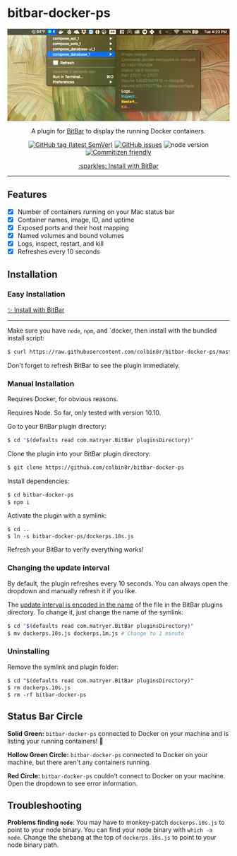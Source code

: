 # bitbar-docker-ps

<p align="center">
<img src="/screenshot.png?raw=true" alt="Screenshot of BitBar" align="center" />
</p>

<p align="center">
A plugin for <a href="https://getbitbar.com/">BitBar</a> to display the running Docker containers.
</p>

<p align="center">
	<a href="https://github.com/colbin8r/bitbar-docker-ps/releases"><img src="https://img.shields.io/github/tag/colbin8r/bitbar-docker-ps.svg" alt="GitHub tag (latest SemVer)" /></a>
	<a href="https://github.com/colbin8r/bitbar-docker-ps/issues"><img src="https://img.shields.io/github/issues/colbin8r/bitbar-docker-ps.svg" alt="GitHub issues" /></a>
	<img src="https://img.shields.io/node/v/bitbar-docker-ps.svg" alt="node version" />
	<a href="http://commitizen.github.io/cz-cli/"><img src="https://img.shields.io/badge/commitizen-friendly-brightgreen.svg" alt="Commitizen friendly" /></a>
</p>

<p align="center">
	<a href="bitbar://openPlugin?src=https://raw.githubusercontent.com/colbin8r/bitbar-docker-ps/master/install.sh
">:sparkles: Install with BitBar</a>
</p>

---

## Features

- [X] Number of containers running on your Mac status bar
- [X] Container names, image, ID, and uptime
- [X] Exposed ports and their host mapping
- [X] Named volumes and bound volumes
- [X] Logs, inspect, restart, and kill
- [X] Refreshes every 10 seconds

## Installation

### Easy Installation

[:sparkles: Install with BitBar](bitbar://openPlugin?src=https://raw.githubusercontent.com/colbin8r/bitbar-docker-ps/master/install.sh
)

---

Make sure you have `node`, `npm`, and `docker, then install with the bundled install script:
```sh
$ curl https://raw.githubusercontent.com/colbin8r/bitbar-docker-ps/master/install.sh | bash
```

Don't forget to refresh BitBar to see the plugin immediately.

### Manual Installation

Requires Docker, for obvious reasons.

Requires Node. So far, only tested with version 10.10.

Go to your BitBar plugin directory:
```sh
$ cd "$(defaults read com.matryer.BitBar pluginsDirectory)"
```

Clone the plugin into your BitBar plugin directory:
```sh
$ git clone https://github.com/colbin8r/bitbar-docker-ps
```

Install dependencies:
```sh
$ cd bitbar-docker-ps
$ npm i
```

Activate the plugin with a symlink:
```
$ cd ..
$ ln -s bitbar-docker-ps/dockerps.10s.js
```

Refresh your BitBar to verify everything works!

### Changing the update interval

By default, the plugin refreshes every 10 seconds. You can always open the dropdown and manually refresh it if you like.

The [update interval is encoded in the name](https://github.com/matryer/bitbar#configure-the-refresh-time) of the file in the BitBar plugins directory. To change it, just change the name of the symlink:

```sh
$ cd "$(defaults read com.matryer.BitBar pluginsDirectory)"
$ mv dockerps.10s.js dockerps.1m.js # Change to 1 minute
```

### Uninstalling

Remove the symlink and plugin folder:
```
$ cd "$(defaults read com.matryer.BitBar pluginsDirectory)"
$ rm dockerps.10s.js
$ rm -rf bitbar-docker-ps
```

## Status Bar Circle

**Solid Green:** `bitbar-docker-ps` connected to Docker on your machine and is listing your running containers! :100:

**Hollow Green Circle:** `bitbar-docker-ps` connected to Docker on your machine, but there aren't any containers running.

**Red Circle:** `bitbar-docker-ps` couldn't connect to Docker on your machine. Open the dropdown to see error information.

## Troubleshooting

**Problems finding `node`**: You may have to monkey-patch `dockerps.10s.js` to point to your node binary. You can find your node binary with `which -a node`. Change the shebang at the top of `dockerps.10s.js` to point to your node binary path.
